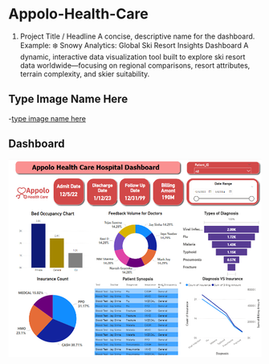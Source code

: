 # Appolo-Health-Care

1. Project Title / Headline
A concise, descriptive name for the dashboard. Example: ❄️ Snowy Analytics: Global Ski Resort Insights Dashboard A dynamic, interactive data visualization tool built to explore ski resort data worldwide—focusing on regional comparisons, resort attributes, terrain complexity, and skier suitability.

## Type Image Name Here
-<a href="https://github.com/naushadsarwr22/Appolo-Health-Care/blob/main/applolo%20health%20bed%20occupency.png">type image name here</a>

## Dashboard
![Screenshot (495)](https://github.com/naushadsarwr22/Appolo-Health-Care/blob/main/Appolo%20Health%20Care%20Center_PowerBi.png)
